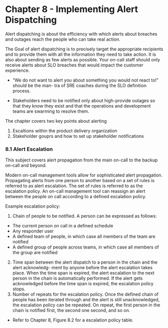 # Chapter 8 - Implementing Alert Dispatching
Alert dispatching is about the efficiency with which alerts about breaches and outages reach the people who can take real action. 

The Goal of alert dispatching is to precisely target the appropriate recipients and to provide them with all the information they need to take action. It is also about sending as few alerts as possible. Your on-call staff should only receive alerts about SLO breaches that would impact the customer experience.

- “We do not want to alert you about something you would not react to!” should be the man- tra of SRE coaches during the SLO definition process.

- Stakeholders need to be notified only about high-provide outages so that they know they exist and that the operations and development teams are swarming to resolve them. 

The chapter covers two key points about alerting
1. Escaltions within the product delivery organization
2. Stakeholder gouprs and how to set up stakeholder notifications 

### 8.1 Alert Escalation

This subject covers alert propagation from the main on-call to the backup on-call and beyond. 

Modern on-call management tools allow for sophisticated alert propagation. Propagating alerts from one person to another based on a set of rules is referred to as alert escalation. The set of rules is referred to as the escalation policy. An on-call management tool can reassign an alert between the people on call according to a defined escalation policy.

Example escalation policy: 
1. Chain of people to be notified. A person can be expressed as follows: 
- The current person on call in a defined schedule
- Any responder user
- A defined team of people, in which case all members of the team are notified
- A defined group of people across teams, in which case all members of the group are notified
2. Time span between the alert dispatch to a person in the chain and the alert acknowledg- ment by anyone before the alert escalation takes place. When the time span is expired, the alert escalation to the next person in the chain is automatically performed. If the alert gets acknowledged before the time span is expired, the escalation policy stops.
3. Number of repeats for the escalation policy. Once the defined chain of people has been iterated through and the alert is still unacknowledged, the escalation policy can be repeated. On repeat, the first person in the chain is notified first, the second one second, and so on.

* Refer to Chapter 8, Figure 8.2 for a escalation policy table. 

